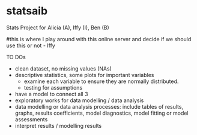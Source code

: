 # statsaib
Stats Project for Alicia (A), Iffy (I), Ben (B)

#this is where I play around with this online server and decide if we should use this or not - Iffy

TO DOs
- clean dataset, no missing values (NAs)
- descriptive statistics, some plots for important variables
  - examine each variable to ensure they are normally distributed. 
  - testing for assumptions
- have a model to connect all 3 
- exploratory works for data modelling / data analysis
- data modelling or data analysis processes: include tables of results, graphs, results coefficients, model diagnostics, model fitting or model assessments
- interpret results / modelling results
